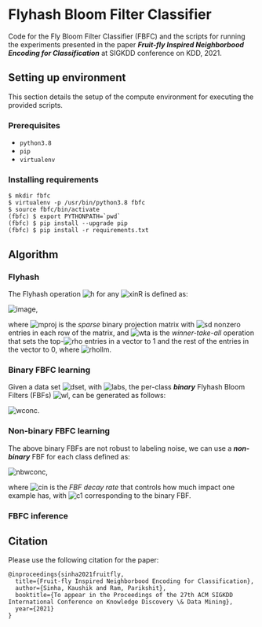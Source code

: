 # Flyhash Bloom Filter Classifier

Code for the Fly Bloom Filter Classifier (FBFC) and the scripts for running the experiments presented in the paper **_Fruit-fly Inspired Neighborbood Encoding for Classification_** at SIGKDD conference on KDD, 2021.


## Setting up environment

This section details the setup of the compute environment for executing the provided scripts.

### Prerequisites

- `python3.8`
- `pip`
- `virtualenv`

### Installing requirements

```
$ mkdir fbfc
$ virtualenv -p /usr/bin/python3.8 fbfc
$ source fbfc/bin/activate
(fbfc) $ export PYTHONPATH=`pwd`
(fbfc) $ pip install --upgrade pip
(fbfc) $ pip install -r requirements.txt
```

## Algorithm

### Flyhash

The Flyhash operation ![h](https://render.githubusercontent.com/render/math?math=h%3A%20%5Cmathbb%7BR%7D%5Ed%20%5Cto%20%5C%7B%200%2C%201%20%5C%7D%5Em) for any ![xinR](https://render.githubusercontent.com/render/math?math=x%20%5Cin%20%5Cmathbb%7BR%7D%5Ed) is defined as:

![image](https://render.githubusercontent.com/render/math?math=h(x)%20%3D%20%5CGamma_%5Crho(M_m%5Es%20x)),

where ![mproj](https://render.githubusercontent.com/render/math?math=M_m%5Es%20%5Cin%20%5C%7B0%2C%201%5C%7D%5E%7Bm%20%5Ctimes%20d%7D) is the _sparse_ binary projection matrix with ![sd](https://render.githubusercontent.com/render/math?math=s%20%5Cll%20d) nonzero entries in each row of the matrix, and ![wta](https://render.githubusercontent.com/render/math?math=%5CGamma_%7B%5Crho%7D%3A%20%5Cmathbb%7BR%7D%5Em%20%5Cto%20%5C%7B0%2C%201%5C%7D%5Em) is the _winner-take-all_ operation that sets the top-![rho](https://render.githubusercontent.com/render/math?math=%5Crho) entries in a vector to 1 and the rest of the entries in the vector to 0, where ![rhollm](https://render.githubusercontent.com/render/math?math=%5Crho%20%5Cll%20m).

### Binary FBFC learning

Given a data set ![dset](https://render.githubusercontent.com/render/math?math=S%20%3D%20%5C%7B(x_i%2C%20y_i)%5C%7D_%7Bi%3D1%7D%5En), with ![labs](https://render.githubusercontent.com/render/math?math=y_i%20%5Cin%20%5BL%5D), the per-class **_binary_** Flyhash Bloom Filters (FBFs) ![wl](https://render.githubusercontent.com/render/math?math=w_l%2C%20l%20%5Cin%20%5BL%5D), can be generated as follows:

![wconc](https://render.githubusercontent.com/render/math?math=w_l%20%3D%20%5Cbigwedge_%7B(x%2Cy)%20%5Cin%20S%3A%20y%20%3D%20l%7D%20%5Coverline%7B(h(x))%7D%20%3D%20%5Coverline%7B(%5Cbigvee_%7B(x%2Cy)%20%5Cin%20S%3A%20y%20%3D%20l%7D%20h(x))%7D).

### Non-binary FBFC learning

The above binary FBFs are not robust to labeling noise, we can use a **_non-binary_** FBF for each class defined as:

![nbwconc](https://render.githubusercontent.com/render/math?math=w_l%20%3D%20(1%20-%20c)%5E%7B%5Codot%20z_l%7D%2C%20z_l%20%3D%20%5Csum_%7B(x%2Cy)%20%5Cin%20S%3A%20y%20%3D%20l%7D%20h(x)),

where ![cin](https://render.githubusercontent.com/render/math?math=c%20%5Cin%20(0%2C%201)%20%5Ccup%20%5C%7B1%5C%7D) is the _FBF decay rate_ that controls how much impact one example has, with ![c1](https://render.githubusercontent.com/render/math?math=c%20%3D%201) corresponding to the binary FBF. 

### FBFC inference



## Citation

Please use the following citation for the paper:
```
@inproceedings{sinha2021fruitfly,
  title={Fruit-fly Inspired Neighborbood Encoding for Classification},
  author={Sinha, Kaushik and Ram, Parikshit},
  booktitle={To appear in the Proceedings of the 27th ACM SIGKDD International Conference on Knowledge Discovery \& Data Mining},
  year={2021}
}
```
